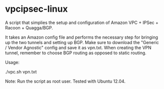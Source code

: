 vpcipsec-linux
==============

A script that simplies the setup and configuration of Amazon VPC + IPSec + Racoon + Quagga/BGP.

It takes an Amazon config file and performs the necessary step for bringing up the two tunnels and setting up BGP. Make sure to download the "Generic / Vendor Agnostic" config and save it as vpn.txt. When creating the VPN tunnel, remember to choose BGP routing as opposed to static routing.


Usage:

./vpc.sh vpn.txt

Note: Run the script as root user. Tested with Ubuntu 12.04.

